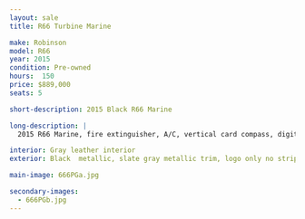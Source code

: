 ```yaml
---
layout: sale
title: R66 Turbine Marine

make: Robinson
model: R66
year: 2015
condition: Pre-owned
hours:  150
price: $889,000
seats: 5

short-description: 2015 Black R66 Marine

long-description: |
  2015 R66 Marine, fire extinguisher, A/C, vertical card compass, digital clock, Aspen EFD1000H Pro+500H MFD, Garmin G225B com radio, Garmin GTN750 GPS/com, GTX330EX transponder w/ ADS-B out, Kannad 406 ELT, Garmin GDL88 ADS-B in, Garmin GMA350 audio panel, 5 A20 Bose headsets, extra corrosion protection,

interior: Gray leather interior
exterior: Black  metallic, slate gray metallic trim, logo only no stripe, tinted doors and windshield

main-image: 666PGa.jpg

secondary-images:
  - 666PGb.jpg
---
```

